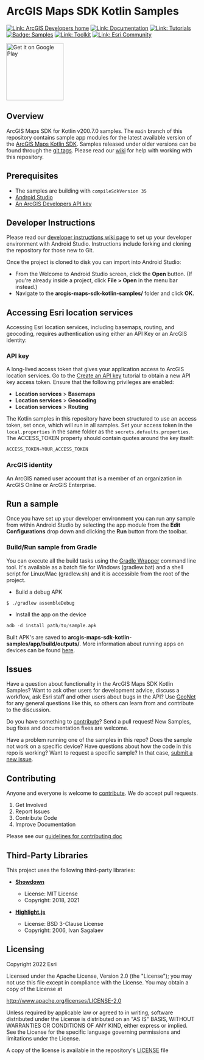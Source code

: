# ArcGIS Maps SDK Kotlin Samples 

[![Link: ArcGIS Developers home](https://img.shields.io/badge/ArcGIS%20Developers%20Home-633b9b?style=flat-square)](https://developers.arcgis.com)
[![Link: Documentation](https://img.shields.io/badge/Documentation-633b9b?style=flat-square)](https://developers.arcgis.com/kotlin/)
[![Link: Tutorials](https://img.shields.io/badge/Tutorials-633b9b?style=flat-square)](https://developers.arcgis.com/documentation/mapping-apis-and-services/tutorials/)
[![Badge: Samples](https://img.shields.io/badge/Samples-633b9b?style=flat-square)](https://developers.arcgis.com/kotlin/sample-code/)
[![Link: Toolkit](https://img.shields.io/badge/Toolkit-633b9b?style=flat-square)](https://developers.arcgis.com/kotlin/toolkit/)
[![Link: Esri Community](https://img.shields.io/badge/🙋-Get%20help%20in%20Esri%20Community-633b9b?style=flat-square)](https://community.esri.com/t5/kotlin-maps-sdk-questions/bd-p/kotlin-maps-sdk-questions)

<a href='https://play.google.com/store/apps/details?id=com.esri.arcgismaps.kotlin.sampleviewer'> <img src='https://github.com/user-attachments/assets/924c2721-9a8a-4387-8fa2-c1b6f99f6bac' alt='Get it on Google Play' width="150" /></a>

## Overview

ArcGIS Maps SDK for Kotlin v200.7.0 samples.  The `main` branch of this repository contains sample app modules for the latest available version of the [ArcGIS Maps Kotlin SDK](https://developers.arcgis.com/kotlin/). Samples released under older versions can be found through the [git tags](https://github.com/Esri/arcgis-maps-sdk-kotlin-samples/tags).  Please read our [wiki](https://github.com/Esri/arcgis-maps-sdk-kotlin-samples/wiki) for help with working with this repository.

## Prerequisites

* The samples are building with `compileSdkVersion 35`
* [Android Studio](http://developer.android.com/sdk/index.html)
* [An ArcGIS Developers API key](https://developers.arcgis.com/kotlin/get-started/#3-get-an-api-key)

## Developer Instructions

Please read our [developer instructions wiki page](https://github.com/Esri/arcgis-maps-sdk-kotlin-samples/wiki/Developer-Instructions) to set up your developer environment with Android Studio.  Instructions include forking and cloning the repository for those new to Git.

Once the project is cloned to disk you can import into Android Studio:

* From the Welcome to Android Studio screen, click the **Open** button. (If you're already inside a project, click **File > Open** in the menu bar instead.)
* Navigate to the **arcgis-maps-sdk-kotlin-samples/** folder and click **OK**.

## Accessing Esri location services

Accessing Esri location services, including basemaps, routing, and geocoding, requires authentication using either an API Key or an ArcGIS identity:

### API key

A long-lived access token that gives your application access to ArcGIS location services. Go to the [Create an API key](https://links.esri.com/create-an-api-key) tutorial to obtain a new API key access token. Ensure that the following privileges are enabled:

  * **Location services** > **Basemaps**
  * **Location services** > **Geocoding**
  * **Location services** > **Routing**

The Kotlin samples in this repository have been structured to use an access token, set once, which will run in all samples.
Set your access token in the `local.properties` in the same folder as the `secrets.defaults.properties`.
The ACCESS_TOKEN property should contain quotes around the key itself:
```gradle
ACCESS_TOKEN=YOUR_ACCESS_TOKEN
```

### ArcGIS identity

An ArcGIS named user account that is a member of an organization in ArcGIS Online or ArcGIS Enterprise.

## Run a sample

Once you have set up your developer environment you can run any sample from within Android Studio by selecting the app module from the **Edit Configurations** drop down and clicking the **Run** button from the toolbar.

### Build/Run sample from Gradle

You can execute all the build tasks using the [Gradle Wrapper](https://docs.gradle.org/current/userguide/gradle_wrapper.html) command line tool. It's available as a batch file for Windows (gradlew.bat) and a shell script for Linux/Mac (gradlew.sh) and it is accessible from the root of the project.  

* Build a debug APK

```
$ ./gradlew assembleDebug
```

* Install the app on the device

```adb
adb -d install path/to/sample.apk
```

Built APK's are saved to **arcgis-maps-sdk-kotlin-samples/app/build/outputs/**. More information about running apps on devices can be found [here](https://developer.android.com/studio/run/device.html).

## Issues

Have a question about functionality in the ArcGIS Maps SDK Kotlin Samples? Want to ask other users for development advice, discuss a workflow, ask Esri staff and other users about bugs in the API? Use [GeoNet](https://community.esri.com/t5/kotlin-maps-sdk-questions/bd-p/kotlin-maps-sdk-questions) for any general questions like this, so others can learn from and contribute to the discussion.

Do you have something to [contribute](.github/CONTRIBUTING.md)? Send a pull request! New Samples, bug fixes and documentation fixes are welcome.

Have a problem running one of the samples in this repo? Does the sample not work on a specific device? Have questions about how the code in this repo is working? Want to request a specific sample? In that case, [submit a new issue](https://github.com/Esri/arcgis-maps-sdk-kotlin-samples/issues).

## Contributing

Anyone and everyone is welcome to [contribute](.github/CONTRIBUTING.md). We do accept pull requests.

1. Get Involved
2. Report Issues
3. Contribute Code
4. Improve Documentation

Please see our [guidelines for contributing doc](https://github.com/Esri/contributing/blob/master/README.md)

## Third-Party Libraries

This project uses the following third-party libraries:

- **[Showdown](https://github.com/showdownjs/showdown/blob/master/LICENSE)**
  - License: MIT License
  - Copyright: 2018, 2021

- **[Highlight.js](https://github.com/highlightjs/highlight.js/blob/main/LICENSE)**
  - License: BSD 3-Clause License
  - Copyright: 2006, Ivan Sagalaev

## Licensing

Copyright 2022 Esri

Licensed under the Apache License, Version 2.0 (the "License"); you may not use this file except in compliance with the License. You may obtain a copy of the License at

http://www.apache.org/licenses/LICENSE-2.0

Unless required by applicable law or agreed to in writing, software distributed under the License is distributed on an "AS IS" BASIS, WITHOUT WARRANTIES OR CONDITIONS OF ANY KIND, either express or implied. See the License for the specific language governing permissions and limitations under the License.

A copy of the license is available in the repository's [LICENSE](LICENSE?raw=1) file
